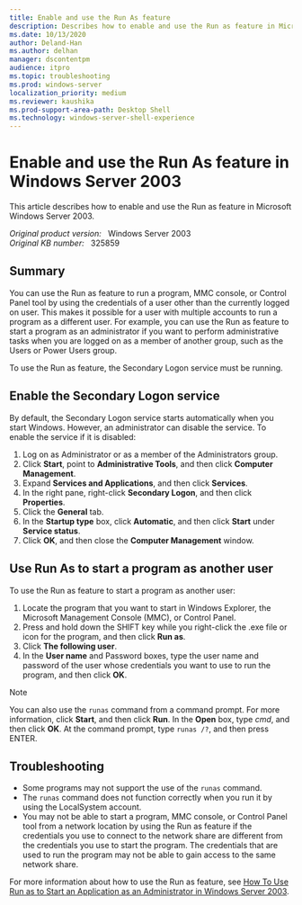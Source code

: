```yaml
---
title: Enable and use the Run As feature 
description: Describes how to enable and use the Run as feature in Microsoft Windows Server 2003.
ms.date: 10/13/2020
author: Deland-Han
ms.author: delhan
manager: dscontentpm
audience: itpro
ms.topic: troubleshooting
ms.prod: windows-server
localization_priority: medium
ms.reviewer: kaushika
ms.prod-support-area-path: Desktop Shell
ms.technology: windows-server-shell-experience
---
```

# Enable and use the Run As feature in Windows Server 2003

This article describes how to enable and use the Run as feature in Microsoft Windows Server 2003.

_Original product version:_ &nbsp; Windows Server 2003  
_Original KB number:_ &nbsp; 325859

## Summary

You can use the Run as feature to run a program, MMC console, or Control Panel tool by using the credentials of a user other than the currently logged on user. This makes it possible for a user with multiple accounts to run a program as a different user. For example, you can use the Run as feature to start a program as an administrator if you want to perform administrative tasks when you are logged on as a member of another group, such as the Users or Power Users group.

To use the Run as feature, the Secondary Logon service must be running.

## Enable the Secondary Logon service

By default, the Secondary Logon service starts automatically when you start Windows. However, an administrator can disable the service. To enable the service if it is disabled:

1. Log on as Administrator or as a member of the Administrators group.
2. Click **Start**, point to **Administrative Tools**, and then click **Computer Management**.
3. Expand **Services and Applications**, and then click **Services**.
4. In the right pane, right-click **Secondary Logon**, and then click **Properties**.
5. Click the **General** tab.
6. In the **Startup type** box, click **Automatic**, and then click **Start** under **Service status**.
7. Click **OK**, and then close the **Computer Management** window.

## Use Run As to start a program as another user

To use the Run as feature to start a program as another user:

1. Locate the program that you want to start in Windows Explorer, the Microsoft Management Console (MMC), or Control Panel.
2. Press and hold down the SHIFT key while you right-click the .exe file or icon for the program, and then click **Run as**.
3. Click **The following user**.
4. In the **User name** and Password boxes, type the user name and password of the user whose credentials you want to use to run the program, and then click **OK**.

> [!NOTE]
> You can also use the `runas` command from a command prompt. For more information, click **Start**, and then click **Run**. In the **Open** box, type *cmd*, and then click **OK**. At the command prompt, type `runas /?`, and then press ENTER.

## Troubleshooting

- Some programs may not support the use of the `runas` command.
- The `runas` command does not function correctly when you run it by using the LocalSystem account.
- You may not be able to start a program, MMC console, or Control Panel tool from a network location by using the Run as feature if the credentials you use to connect to the network share are different from the credentials you use to start the program. The credentials that are used to run the program may not be able to gain access to the same network share.

For more information about how to use the Run as feature, see [How To Use Run as to Start an Application as an Administrator in Windows Server 2003](https://support.microsoft.com/help/325362).
